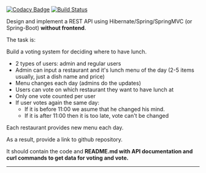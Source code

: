 [![Codacy Badge](https://api.codacy.com/project/badge/Grade/e01e379b21444f60971c76a3fe23159e)](https://app.codacy.com/app/YanaKuznetsova/JavaRushInternship-Topjava-graduation?utm_source=github.com&utm_medium=referral&utm_content=YanaKuznetsova/JavaRushInternship-Topjava-graduation&utm_campaign=Badge_Grade_Dashboard)
[![Build Status](https://travis-ci.com/YanaKuznetsova/JavaRushInternship-Topjava-graduation.svg?branch=master)](https://travis-ci.com/YanaKuznetsova/JavaRushInternship-Topjava-graduation)

<p>Design and implement a REST API using Hibernate/Spring/SpringMVC (or Spring-Boot) <strong>without frontend</strong>.</p>
<p>The task is:</p>
<p>Build a voting system for deciding where to have lunch.</p>
<ul>
<li>2 types of users: admin and regular users</li>
<li>Admin can input a restaurant and it's lunch menu of the day (2-5 items usually, just a dish name and price)</li>
<li>Menu changes each day (admins do the updates)</li>
<li>Users can vote on which restaurant they want to have lunch at</li>
<li>Only one vote counted per user</li>
<li>If user votes again the same day:
<ul>
<li>If it is before 11:00 we asume that he changed his mind.</li>
<li>If it is after 11:00 then it is too late, vote can't be changed</li>
</ul>
</li>
</ul>
<p>Each restaurant provides new menu each day.</p>
<p>As a result, provide a link to github repository.</p>
<p>It should contain the code and <strong>README.md with API documentation and curl commands to get data for voting and vote.</strong></p>
<hr>
